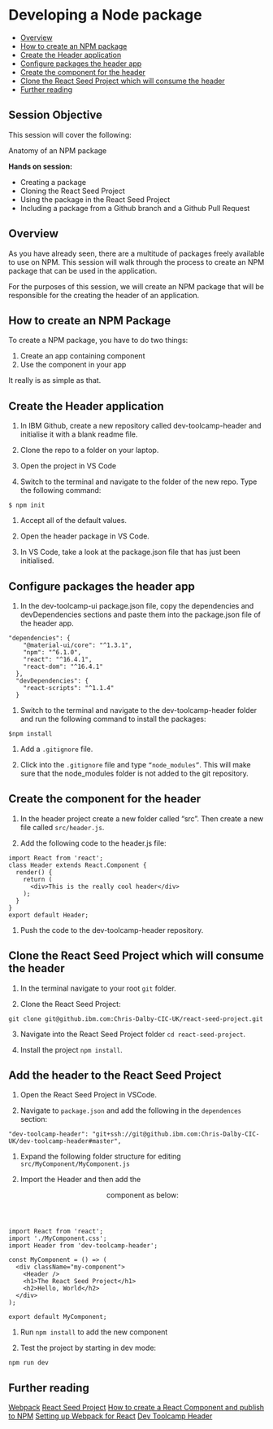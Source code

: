 # Developing a Node package

* [Overview](#overview)
* [How to create an NPM package](#how)
* [Create the Header application](#create)
* [Configure packages the header app](#configure)
* [Create the component for the header](#header)
* [Clone the React Seed Project which will consume the header](#clone)
* [Further reading](#further)

## Session Objective
This session will cover the following:

Anatomy of an NPM package

**Hands on session:**
* Creating a package
* Cloning the React Seed Project
* Using the package in the React Seed Project
* Including a package from a Github branch and a Github Pull Request

<a name="overview"></a>
## Overview
As you have already seen, there are a multitude of packages freely available to use on NPM. This session will walk through the process to create an NPM package that can be used in the application.

For the purposes of this session, we will create an NPM package that will be responsible for the creating the header of an application.

<a name="how"></a>
## How to create an NPM Package

To create a NPM package, you have to do two things:

1. Create an app containing component
1. Use the component in your app

It really is as simple as that.

<a name="create"></a>
## Create the Header application

1. In IBM Github, create a new repository called dev-toolcamp-header and initialise it with a blank readme file.

1. Clone the repo to a folder on your laptop.

1. Open the project in VS Code

1. Switch to the terminal and navigate to the folder of the new repo.  Type the following command:

```
$ npm init
```

1. Accept all of the default values.

1. Open the header package in VS Code.  
 
1. In VS Code, take a look at the package.json file that has just been initialised.  

<a name="configure"></a>
## Configure packages the header app

1. In the dev-toolcamp-ui package.json file, copy the dependencies and devDependencies sections and paste them into the package.json file of the header app.

```
"dependencies": {
    "@material-ui/core": "^1.3.1",
    "npm": "^6.1.0",
    "react": "^16.4.1",
    "react-dom": "^16.4.1"
  },
  "devDependencies": {
    "react-scripts": "^1.1.4"
  }
```
1. Switch to the terminal and navigate to the dev-toolcamp-header folder and run the following command to install the packages:

```
$npm install
```

1. Add a `.gitignore` file.

1. Click into the `.gitignore` file and type `“node_modules”`.  This will make sure that the node_modules folder is not added to the git repository.

<a name="header"></a>
## Create the component for the header

1. In the header project create a new folder called “src”.  Then create a new file called `src/header.js`.

1. Add the following code to the header.js file:

```
import React from 'react';
class Header extends React.Component {
  render() {
    return (
      <div>This is the really cool header</div>
    );
  }
}
export default Header;
```

1. Push the code to the dev-toolcamp-header repository.

<a name="consume"></a>
## Clone the React Seed Project which will consume the header

1. In the terminal navigate to your root `git` folder.

2. Clone the React Seed Project:

```
git clone git@github.ibm.com:Chris-Dalby-CIC-UK/react-seed-project.git
```

3. Navigate into the React Seed Project folder `cd react-seed-project`.

4. Install the project `npm install`.

<a href="addheader"></a>
## Add the header to the React Seed Project

1. Open the React Seed Project in VSCode.

1. Navigate to `package.json` and add the following in the `dependences` section:

```
"dev-toolcamp-header": "git+ssh://git@github.ibm.com:Chris-Dalby-CIC-UK/dev-toolcamp-header#master",
```

1. Expand the following folder structure for editing `src/MyComponent/MyComponent.js`

1. Import the Header and then add the <Header /> component as below:

```
import React from 'react';
import './MyComponent.css';
import Header from 'dev-toolcamp-header';

const MyComponent = () => (
  <div className="my-component">
    <Header />
    <h1>The React Seed Project</h1>
    <h2>Hello, World</h2>
  </div>
);

export default MyComponent;
```
1. Run `npm install` to add the new component

1. Test the project by starting in dev mode:

```
npm run dev
```
<a name="further"></a>
## Further reading
[Webpack](https://webpack.js.org/)
[React Seed Project](https://github.ibm.com/Chris-Dalby-CIC-UK/react-seed-project)
[How to create a React Component and publish to NPM](https://medium.com/@BrodaNoel/how-to-create-a-react-component-and-publish-it-in-npm-668ad7d363ce)
[Setting up Webpack for React](https://robots.thoughtbot.com/setting-up-webpack-for-react-and-hot-module-replacement)
[Dev Toolcamp Header](https://github.ibm.com/Chris-Dalby-CIC-UK/dev-toolcamp-header)